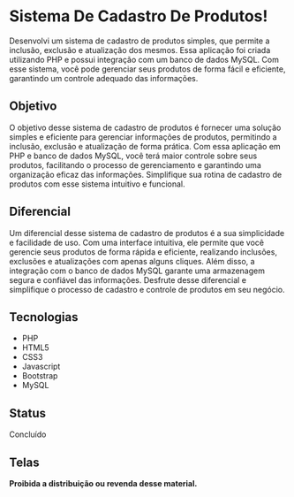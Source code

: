 # Sistema De Cadastro De Produtos!

Desenvolvi um sistema de cadastro de produtos simples, que permite a inclusão, exclusão e atualização dos mesmos. Essa aplicação foi criada utilizando PHP e possui integração com um banco de dados MySQL. Com esse sistema, você pode gerenciar seus produtos de forma fácil e eficiente, garantindo um controle adequado das informações.

## Objetivo

O objetivo desse sistema de cadastro de produtos é fornecer uma solução simples e eficiente para gerenciar informações de produtos, permitindo a inclusão, exclusão e atualização de forma prática. Com essa aplicação em PHP e banco de dados MySQL, você terá maior controle sobre seus produtos, facilitando o processo de gerenciamento e garantindo uma organização eficaz das informações. Simplifique sua rotina de cadastro de produtos com esse sistema intuitivo e funcional.

## Diferencial

Um diferencial desse sistema de cadastro de produtos é a sua simplicidade e facilidade de uso. Com uma interface intuitiva, ele permite que você gerencie seus produtos de forma rápida e eficiente, realizando inclusões, exclusões e atualizações com apenas alguns cliques. Além disso, a integração com o banco de dados MySQL garante uma armazenagem segura e confiável das informações. Desfrute desse diferencial e simplifique o processo de cadastro e controle de produtos em seu negócio.

## Tecnologias

* PHP
* HTML5
* CSS3
* Javascript
* Bootstrap
* MySQL
  
## Status

Concluído

## Telas

**Proibida a distribuição ou revenda desse material.**
